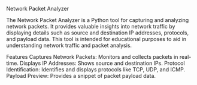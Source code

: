 Network Packet Analyzer

The Network Packet Analyzer is a Python tool for capturing and analyzing network packets. 
It provides valuable insights into network traffic by displaying details such as source and destination IP addresses, protocols, and payload data. This tool is intended for educational purposes to aid in understanding network traffic and packet analysis.

Features 
Captures Network Packets: Monitors and collects packets in real-time.
Displays IP Addresses: Shows source and destination IPs.
Protocol Identification: Identifies and displays protocols like TCP, UDP, and ICMP.
Payload Preview: Provides a snippet of packet payload data.
